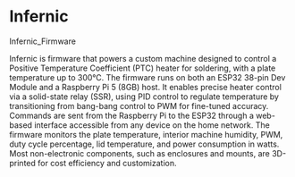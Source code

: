 # Infernic
Infernic_Firmware

Infernic is firmware that powers a custom machine designed to control a Positive Temperature Coefficient (PTC) heater for soldering, with a plate temperature up to 300°C. The firmware runs on both an ESP32 38-pin Dev Module and a Raspberry Pi 5 (8GB) host. It enables precise heater control via a solid-state relay (SSR), using PID control to regulate temperature by transitioning from bang-bang control to PWM for fine-tuned accuracy. Commands are sent from the Raspberry Pi to the ESP32 through a web-based interface accessible from any device on the home network. The firmware monitors the plate temperature, interior machine humidity, PWM, duty cycle percentage, lid temperature, and power consumption in watts. Most non-electronic components, such as enclosures and mounts, are 3D-printed for cost efficiency and customization.

